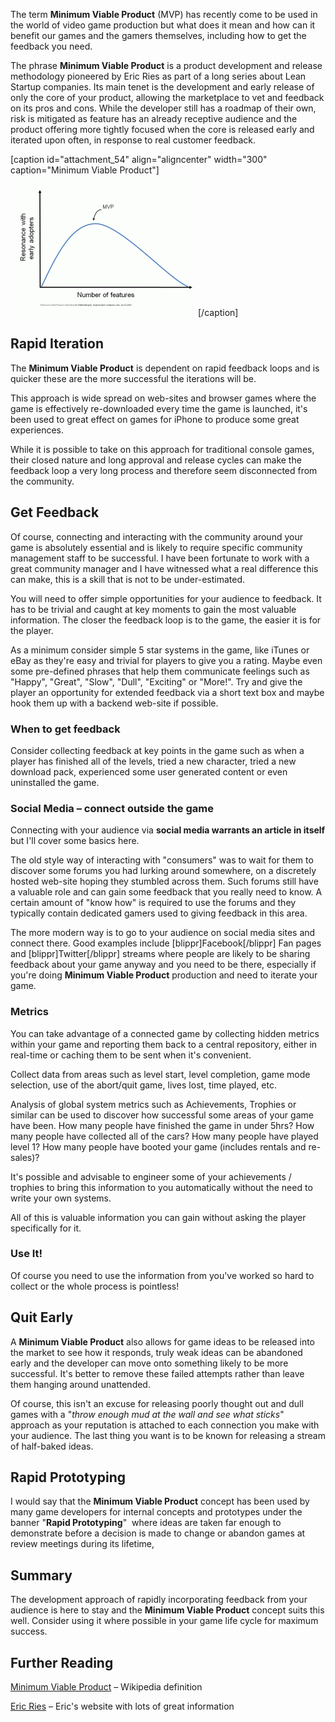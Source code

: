 
The term **Minimum Viable Product** (MVP) has recently come to be used
in the world of video game production but what does it mean and how can
it benefit our games and the gamers themselves, including how to get the
feedback you need.

The phrase **Minimum Viable Product** is a product development and
release methodology pioneered by Eric Ries as part of a long series
about Lean Startup companies. Its main tenet is the development and
early release of only the core of your product, allowing the marketplace
to vet and feedback on its pros and cons. While the developer still has
a roadmap of their own, risk is mitigated as feature has an
already receptive audience and the product offering more tightly focused
when the core is released early and iterated upon often, in response to
real customer feedback.

[caption id="attachment_54" align="aligncenter" width="300"
caption="Minimum Viable
Product"]![](/assets/img/minimum-viable-product-illustrated-methodologist1-300x225.gif "Minimum Viable Product")[/caption]

## Rapid Iteration

The **Minimum Viable Product** is dependent on rapid feedback loops and
is quicker these are the more successful the iterations will be.

This approach is wide spread on web-sites and browser games where the
game is effectively re-downloaded every time the game is launched, it's
been used to great effect on games for iPhone to produce some great
experiences.

While it is possible to take on this approach for traditional console
games, their closed nature and long approval and release cycles can make
the feedback loop a very long process and therefore seem disconnected
from the community.

## Get Feedback

Of course, connecting and interacting with the community around your
game is absolutely essential and is likely to require specific community
management staff to be successful. I have been fortunate to work with a
great community manager and I have witnessed what a real difference this
can make, this is a skill that is not to be under-estimated.

You will need to offer simple opportunities for your audience to
feedback. It has to be trivial and caught at key moments to gain the
most valuable information. The closer the feedback loop is to the game,
the easier it is for the player.

As a minimum consider simple 5 star systems in the game, like iTunes or
eBay as they're easy and trivial for players to give you a rating. Maybe
even some pre-defined phrases that help them communicate feelings such
as "Happy", "Great", "Slow", "Dull", "Exciting" or "More!". Try and give
the player an opportunity for extended feedback via a short text box and
maybe hook them up with a backend web-site if possible.

### When to get feedback

Consider collecting feedback at key points in the game such as when a
player has finished all of the levels, tried a new character, tried a
new download pack, experienced some user generated content or even
uninstalled the game.

### Social Media – connect outside the game

Connecting with your audience via **social media warrants an article in
itself** but I'll cover some basics here.

The old style way of interacting with "consumers" was to wait for them
to discover some forums you had lurking around somewhere, on a
discretely hosted web-site hoping they stumbled across them. Such forums
still have a valuable role and can gain some feedback that you really
need to know. A certain amount of "know how" is required to use the
forums and they typically contain dedicated gamers used to giving
feedback in this area.

The more modern way is to go to your audience on social media sites and
connect there. Good examples include [blippr]Facebook[/blippr] Fan pages
and [blippr]Twitter[/blippr] streams where people are likely to be
sharing feedback about your game anyway and you need to be there,
especially if you're doing **Minimum Viable Product** production and
need to iterate your game.

### Metrics

You can take advantage of a connected game by collecting hidden metrics
within your game and reporting them back to a central repository, either
in real-time or caching them to be sent when it's convenient.

Collect data from areas such as level start, level completion, game mode
selection, use of the abort/quit game, lives lost, time played, etc.

Analysis of global system metrics such as Achievements, Trophies or
similar can be used to discover how successful some areas of your game
have been. How many people have finished the game in under 5hrs? How
many people have collected all of the cars? How many people have played
level 1? How many people have booted your game (includes rentals and
re-sales)?

It's possible and advisable to engineer some of your achievements /
trophies to bring this information to you automatically without the need
to write your own systems.

All of this is valuable information you can gain without asking the
player specifically for it.

### Use It!

Of course you need to use the information from you've worked so hard to
collect or the whole process is pointless!

## Quit Early

A **Minimum Viable Product** also allows for game ideas to be released
into the market to see how it responds, truly weak ideas can be
abandoned early and the developer can move onto something likely to be
more successful. It's better to remove these failed attempts rather than
leave them hanging around unattended.

Of course, this isn't an excuse for releasing poorly thought out and
dull games with a "_throw enough mud at the wall and see what sticks_"
approach as your reputation is attached to each connection you make with
your audience. The last thing you want is to be known for releasing a
stream of half-baked ideas.

## Rapid Prototyping

I would say that the **Minimum Viable Product** concept has been used by
many game developers for internal concepts and prototypes under the
banner "**Rapid Prototyping**"  where ideas are taken far enough to
demonstrate before a decision is made to change or abandon games at
review meetings during its lifetime,

## Summary

The development approach of rapidly incorporating feedback from your
audience is here to stay and the **Minimum Viable Product** concept
suits this well. Consider using it where possible in your game life
cycle for maximum success.

## Further Reading

[Minimum Viable
Product](http://en.wikipedia.org/wiki/Minimum_viable_product) – Wikipedia definition

[Eric Ries](http://www.startuplessonslearned.com/) – Eric's website with lots of great information
